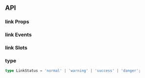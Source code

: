 ## API

### link Props

<field-table :data="linkProps"/>

### link Events

<field-table :data="emits" type="emits"/>

### link Slots

<field-table :data="slots" type="slots"/>

### type

```typescript
type LinkStatus = 'normal' | 'warning' | 'success' | 'danger';
```

<script setup>
import { ref } from 'vue';
const linkProps = ref([
  {
    name: 'href',
    desc: '链接地址',
    type: 'string',
    value: '-',
  },
  {
    name: 'status',
    desc: '链接的状态',
    type: "LinkStatus",
    value: "'normal'",
  },
  {
    name: 'hoverable',
    desc: '鼠标悬浮时存在底色',
    type: 'boolean',
    value: '`true`',
  },
  {
    name: 'icon',
    desc: '图标',
    type: 'boolean',
    value: '`false`',
  },
  {
    name: 'loading',
    desc: '链接是否为加载中状态',
    type: 'boolean',
    value: '`false`',
  },
  {
    name: 'disabled',
    desc: '链接是否禁用',
    type: 'boolean',
    value: '`false`',
  },
]);
const emits =  ref([
  {
    name: 'click',
    desc: '点击时触发',
    type: '(ev: MouseEvent) => void',
    value: '-',
  },
]);
const slots =  ref([
  {
    name: 'default',
    desc: '内容',
    type: '-',
    value: '-',
  },
]);
</script>
